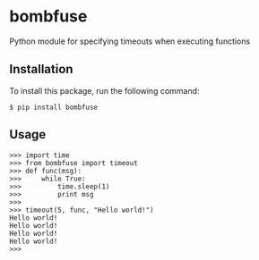 # bombfuse
Python module for specifying timeouts when executing functions

## Installation
To install this package, run the following command:

    $ pip install bombfuse

## Usage

    >>> import time
    >>> from bombfuse import timeout
    >>> def func(msg):
    >>>     while True:
    >>>         time.sleep(1)
    >>>         print msg
    >>>
    >>> timeout(5, func, "Hello world!")
    Hello world!
    Hello world!
    Hello world!
    Hello world!	
    >>>